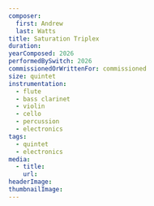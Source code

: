 ```yaml
---
composer:
  first: Andrew
  last: Watts
title: Saturation Triplex
duration: 
yearComposed: 2026
performedBySwitch: 2026
commissionedOrWrittenFor: commissioned
size: quintet
instrumentation:
  - flute
  - bass clarinet
  - violin
  - cello
  - percussion
  - electronics
tags:
  - quintet
  - electronics
media:
  - title:
    url:
headerImage: 
thumbnailImage: 
---
```

